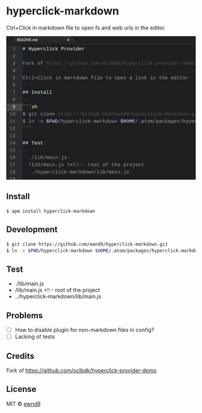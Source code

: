 # hyperclick-markdown

Ctrl+Click in markdown file to open fs and web urls in the editor.

![Demonstration](/docs/demo.gif?raw=true)

## Install

```
$ apm install hyperclick-markdown
```

## Development

```sh
$ git clone https://github.com/ewnd9/hyperclick-markdown.git
$ ln -s $PWD/hyperclick-markdown $HOME/.atom/packages/hyperclick-markdown
```

## Test

- ./lib/main.js
- /lib/main.js \<\!-- root of the project
- ../hyperclick-markdown/lib/main.js

## Problems

- [ ] How to disable plugin for non-markdown files in config?
- [ ] Lacking of tests

## Credits

Fork of https://github.com/oclbdk/hyperclick-provider-demo

## License

MIT © [ewnd9](http://ewnd9.com)
